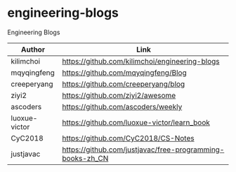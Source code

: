 # engineering-blogs
Engineering Blogs

| Author | Link |
| ------ | ---- |
| kilimchoi | https://github.com/kilimchoi/engineering-blogs |
| mqyqingfeng | https://github.com/mqyqingfeng/Blog |
| creeperyang | https://github.com/creeperyang/blog |
| ziyi2 | https://github.com/ziyi2/awesome |
| ascoders | https://github.com/ascoders/weekly |
| luoxue-victor | https://github.com/luoxue-victor/learn_book |
| CyC2018 | https://github.com/CyC2018/CS-Notes |
| justjavac | https://github.com/justjavac/free-programming-books-zh_CN |
